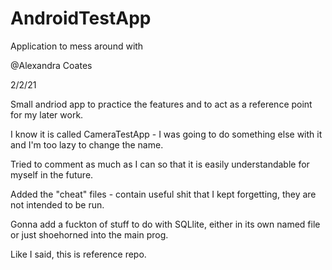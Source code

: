 # AndroidTestApp
Application to mess around with


@Alexandra Coates

2/2/21

Small andriod app to practice the features and to act as a reference point for my later work.

I know it is called CameraTestApp - I was going to do something else with it and I'm too lazy to change the name. 

Tried to comment as much as I can so that it is easily understandable for myself in the future. 

Added the "cheat" files - contain useful shit that I kept forgetting, they are not intended to be run. 

Gonna add a fuckton of stuff to do with SQLlite, either in its own named file or just shoehorned into the main prog. 

Like I said, this is reference repo. 
